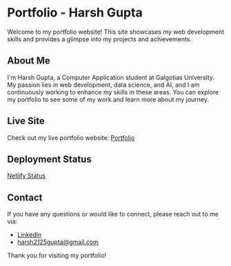 <h1>Portfolio - Harsh Gupta</h1>
<p>Welcome to my portfolio website! This site showcases my web development skills and provides a glimpse into my projects and achievements.</p>
<section>
<h2>About Me</h2>
<p>I'm Harsh Gupta, a Computer Application student at Galgotias University. My passion lies in web development, data science, and AI, and I am continuously working to enhance my skills in these areas. You can explore my portfolio to see some of my work and learn more about my journey.</p>
</section>
<section>
<h2>Live Site</h2>
<p>Check out my live portfolio website: <a href="[https://itsharshportfolio/netlify.app/](https://itsharshportfolio.netlify.app/)">Portfolio</a></p>
</section>
<section>
<h2>Deployment Status</h2>
<p><a href="Netlify Status">Netlify Status</a></p>
</section>
<section>
<h2>Contact</h2>
<p>If you have any questions or would like to connect, please reach out to me via:</p>
<ul>
<li><a href="https://www.linkedin.com/in/guptaharsh000/">LinkedIn</a></li>
<li><a href="mailto:harsh2125gupta@gmail.com">harsh2125gupta@gmail.com</a></li>
</ul>
</section>
<footer>
<p>Thank you for visiting my portfolio!</p>
</footer>
